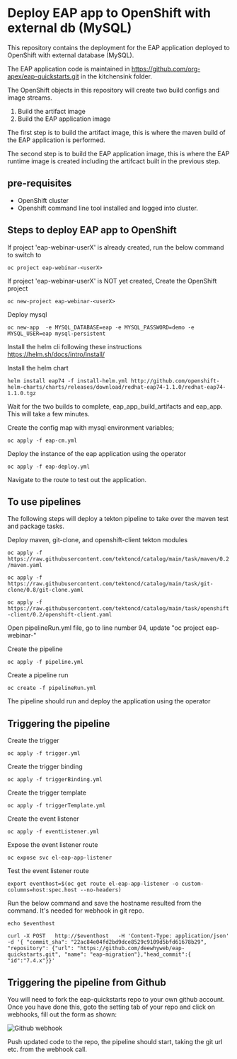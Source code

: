 # Deploy EAP app to OpenShift with external db (MySQL)

This repository contains the deployment for the EAP application deployed to OpenShift with external database (MySQL).

The EAP application code is maintained in https://github.com/org-apex/eap-quickstarts.git in the kitchensink folder.

The OpenShift objects in this repository will create two build configs and image streams.

1. Build the artifact image
2. Build the EAP application image

The first step is to build the artifact image, this is where the maven build of the EAP application is performed.

The second step is to build the EAP application image, this is where the EAP runtime image is created including the artifcact built in the previous step.
## pre-requisites

* OpenShift cluster 
* Openshift command line tool installed and logged into cluster.

## Steps to deploy EAP app to OpenShift

If project 'eap-webinar-userX' is already created, run the below command to switch to

`oc project eap-webinar-<userX>`
  
If project 'eap-webinar-userX' is NOT yet created, Create the OpenShift project

`oc new-project eap-webinar-<userX>`

Deploy mysql

`oc new-app  -e MYSQL_DATABASE=eap -e MYSQL_PASSWORD=demo -e MYSQL_USER=eap mysql-persistent `



Install the helm cli following these instructions https://helm.sh/docs/intro/install/


Install the helm chart

`helm install eap74 -f install-helm.yml http://github.com/openshift-helm-charts/charts/releases/download/redhat-eap74-1.1.0/redhat-eap74-1.1.0.tgz`


Wait for the two builds to complete, eap_app_build_artifacts and eap_app.  This will take a few minutes.

Create the config map with mysql environment variables;

`oc apply -f eap-cm.yml`

Deploy the instance of the eap application using the operator

`oc apply -f eap-deploy.yml`

Navigate to the route to test out the application.


## To use pipelines

The following steps will deploy a tekton pipeline to take over the maven test and package tasks.

Deploy maven, git-clone, and openshift-client tekton modules

`oc apply -f https://raw.githubusercontent.com/tektoncd/catalog/main/task/maven/0.2/maven.yaml`

`oc apply -f https://raw.githubusercontent.com/tektoncd/catalog/main/task/git-clone/0.8/git-clone.yaml`

`oc apply -f https://raw.githubusercontent.com/tektoncd/catalog/main/task/openshift-client/0.2/openshift-client.yaml`

Open pipelineRun.yml file, go to line number 94, update "oc project eap-webinar-<userX>"
  
Create the pipeline

`oc apply -f pipeline.yml`

Create a pipeline run


`oc create -f pipelineRun.yml`

The pipeline should run and deploy the application using the operator

## Triggering the pipeline

Create the trigger

`oc apply -f trigger.yml`

Create the trigger binding

`oc apply -f triggerBinding.yml`

Create the trigger template

`oc apply -f triggerTemplate.yml`

Create the event listener

`oc apply -f eventListener.yml`

Expose the event listener route

`oc expose svc el-eap-app-listener`

Test the event listener route

`export eventhost=$(oc get route el-eap-app-listener -o custom-columns=host:spec.host --no-headers)`
  
  Run the below command and save the hostname resulted from the command. It's needed for webhook in git repo.
  
  `echo $eventhost`
  

```
curl -X POST   http://$eventhost   -H 'Content-Type: application/json'   -d '{ "commit_sha": "22ac84e04fd2bd9dce8529c9109d5bfd61678b29",  "repository": {"url": "https://github.com/deewhyweb/eap-quickstarts.git", "name": "eap-migration"},"head_commit":{ "id":"7.4.x"}}'
```

## Triggering the pipeline from Github

You will need to fork the eap-quickstarts repo to your own github account.  Once you have done this, goto the setting tab of your repo and click on webhooks, fill out the form as shown:

![Github webhook](./images/github.png)

Push updated code to the repo, the pipeline should start, taking the git url etc. from the webhook call.

